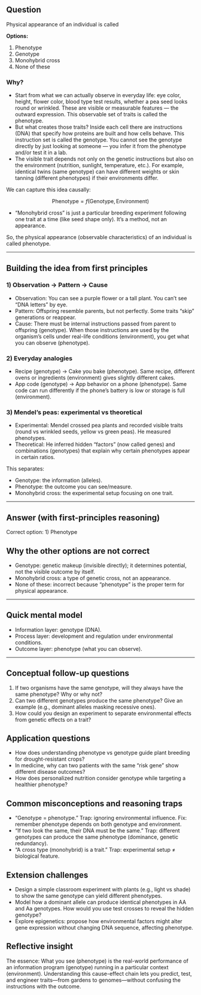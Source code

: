## Question
Physical appearance of an individual is called

**Options:**

1. Phenotype
2. Genotype
3. Monohybrid cross
4. None of these


### Why?
- Start from what we can actually observe in everyday life: eye color, height, flower color, blood type test results, whether a pea seed looks round or wrinkled. These are visible or measurable features — the outward expression. This observable set of traits is called the phenotype.
- But what creates those traits? Inside each cell there are instructions (DNA) that specify how proteins are built and how cells behave. This instruction set is called the genotype. You cannot see the genotype directly by just looking at someone — you infer it from the phenotype and/or test it in a lab.
- The visible trait depends not only on the genetic instructions but also on the environment (nutrition, sunlight, temperature, etc.). For example, identical twins (same genotype) can have different weights or skin tanning (different phenotypes) if their environments differ.

We can capture this idea causally:
```math
\text{Phenotype} = f(\text{Genotype}, \text{Environment})
```
- “Monohybrid cross” is just a particular breeding experiment following one trait at a time (like seed shape only). It’s a method, not an appearance.

So, the physical appearance (observable characteristics) of an individual is called phenotype.

---

## Building the idea from first principles
### 1) Observation → Pattern → Cause
- Observation: You can see a purple flower or a tall plant. You can’t see “DNA letters” by eye.
- Pattern: Offspring resemble parents, but not perfectly. Some traits “skip” generations or reappear.
- Cause: There must be internal instructions passed from parent to offspring (genotype). When those instructions are used by the organism’s cells under real-life conditions (environment), you get what you can observe (phenotype).

### 2) Everyday analogies
- Recipe (genotype) → Cake you bake (phenotype). Same recipe, different ovens or ingredients (environment) gives slightly different cakes.
- App code (genotype) → App behavior on a phone (phenotype). Same code can run differently if the phone’s battery is low or storage is full (environment).

### 3) Mendel’s peas: experimental vs theoretical
- Experimental: Mendel crossed pea plants and recorded visible traits (round vs wrinkled seeds, yellow vs green peas). He measured phenotypes.
- Theoretical: He inferred hidden “factors” (now called genes) and combinations (genotypes) that explain why certain phenotypes appear in certain ratios.

This separates:
- Genotype: the information (alleles).
- Phenotype: the outcome you can see/measure.
- Monohybrid cross: the experimental setup focusing on one trait.

---

## Answer (with first-principles reasoning)
Correct option: 1) Phenotype

## Why the other options are not correct
- Genotype: genetic makeup (invisible directly); it determines potential, not the visible outcome by itself.
- Monohybrid cross: a type of genetic cross, not an appearance.
- None of these: incorrect because “phenotype” is the proper term for physical appearance.

---

## Quick mental model
- Information layer: genotype (DNA).
- Process layer: development and regulation under environmental conditions.
- Outcome layer: phenotype (what you can observe).

---

## Conceptual follow-up questions
1. If two organisms have the same genotype, will they always have the same phenotype? Why or why not?
2. Can two different genotypes produce the same phenotype? Give an example (e.g., dominant alleles masking recessive ones).
3. How could you design an experiment to separate environmental effects from genetic effects on a trait?

## Application questions
- How does understanding phenotype vs genotype guide plant breeding for drought-resistant crops?
- In medicine, why can two patients with the same “risk gene” show different disease outcomes?
- How does personalized nutrition consider genotype while targeting a healthier phenotype?

## Common misconceptions and reasoning traps
- “Genotype = phenotype.” Trap: ignoring environmental influence. Fix: remember phenotype depends on both genotype and environment.
- “If two look the same, their DNA must be the same.” Trap: different genotypes can produce the same phenotype (dominance, genetic redundancy).
- “A cross type (monohybrid) is a trait.” Trap: experimental setup ≠ biological feature.

## Extension challenges
- Design a simple classroom experiment with plants (e.g., light vs shade) to show the same genotype can yield different phenotypes.
- Model how a dominant allele can produce identical phenotypes in AA and Aa genotypes. How would you use test crosses to reveal the hidden genotype?
- Explore epigenetics: propose how environmental factors might alter gene expression without changing DNA sequence, affecting phenotype.

## Reflective insight
The essence: What you see (phenotype) is the real-world performance of an information program (genotype) running in a particular context (environment). Understanding this cause-effect chain lets you predict, test, and engineer traits—from gardens to genomes—without confusing the instructions with the outcome.
